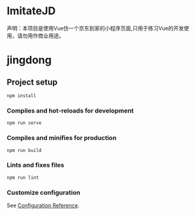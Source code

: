 # ImitateJD
声明：本项目是使用Vue仿一个京东到家的小程序页面,只用于练习Vue的开发使用，请勿用作商业用途。

# jingdong

## Project setup
```
npm install
```

### Compiles and hot-reloads for development
```
npm run serve
```

### Compiles and minifies for production
```
npm run build
```

### Lints and fixes files
```
npm run lint
```

### Customize configuration
See [Configuration Reference](https://cli.vuejs.org/config/).
